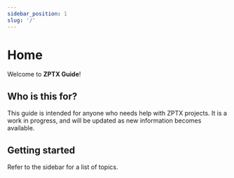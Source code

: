 ```yaml
---
sidebar_position: 1
slug: '/'
---
```


# Home

Welcome to **ZPTX Guide**!

## Who is this for?

This guide is intended for anyone who needs help with ZPTX projects. It is a work in progress, and will be updated as new information becomes available.

## Getting started

Refer to the sidebar for a list of topics.
